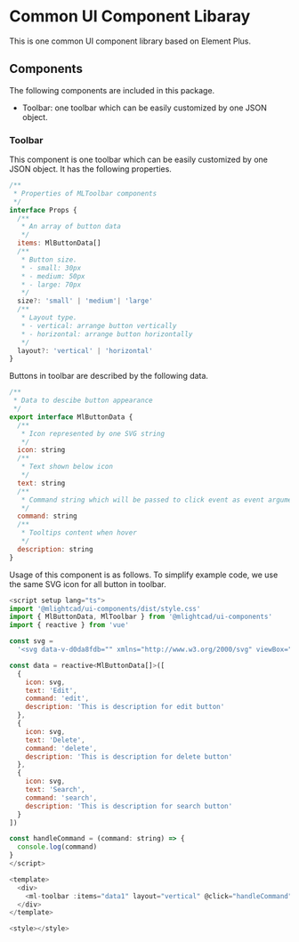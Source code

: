 # Common UI Component Libaray

This is one common UI component library based on Element Plus. 

## Components

The following components are included in this package.

- Toolbar: one toolbar which can be easily customized by one JSON object. 

### Toolbar

This component is one toolbar which can be easily customized by one JSON object. It has the following properties.

```javascript
/**
 * Properties of MLToolbar components
 */
interface Props {
  /**
   * An array of button data
   */
  items: MlButtonData[]
  /**
   * Button size.
   * - small: 30px
   * - medium: 50px
   * - large: 70px
   */
  size?: 'small' | 'medium'| 'large'
  /**
   * Layout type.
   * - vertical: arrange button vertically
   * - horizontal: arrange button horizontally
   */
  layout?: 'vertical' | 'horizontal'
}
```

Buttons in toolbar are described by the following data.

```javascript
/**
 * Data to descibe button appearance
 */
export interface MlButtonData {
  /**
   * Icon represented by one SVG string
   */
  icon: string
  /**
   * Text shown below icon
   */
  text: string
  /**
   * Command string which will be passed to click event as event arguments
   */
  command: string
  /**
   * Tooltips content when hover
   */
  description: string
}
```

Usage of this component is as follows. To simplify example code, we use the same SVG icon for all button in toolbar.

```javascript
<script setup lang="ts">
import '@mlightcad/ui-components/dist/style.css'
import { MlButtonData, MlToolbar } from '@mlightcad/ui-components'
import { reactive } from 'vue'

const svg =
  '<svg data-v-d0da8fdb="" xmlns="http://www.w3.org/2000/svg" viewBox="0 0 1024 1024"><path fill="currentColor" d="M600.704 64a32 32 0 0 1 30.464 22.208l35.2 109.376c14.784 7.232 28.928 15.36 42.432 24.512l112.384-24.192a32 32 0 0 1 34.432 15.36L944.32 364.8a32 32 0 0 1-4.032 37.504l-77.12 85.12a357.12 357.12 0 0 1 0 49.024l77.12 85.248a32 32 0 0 1 4.032 37.504l-88.704 153.6a32 32 0 0 1-34.432 15.296L708.8 803.904c-13.44 9.088-27.648 17.28-42.368 24.512l-35.264 109.376A32 32 0 0 1 600.704 960H423.296a32 32 0 0 1-30.464-22.208L357.696 828.48a351.616 351.616 0 0 1-42.56-24.64l-112.32 24.256a32 32 0 0 1-34.432-15.36L79.68 659.2a32 32 0 0 1 4.032-37.504l77.12-85.248a357.12 357.12 0 0 1 0-48.896l-77.12-85.248A32 32 0 0 1 79.68 364.8l88.704-153.6a32 32 0 0 1 34.432-15.296l112.32 24.256c13.568-9.152 27.776-17.408 42.56-24.64l35.2-109.312A32 32 0 0 1 423.232 64H600.64zm-23.424 64H446.72l-36.352 113.088-24.512 11.968a294.113 294.113 0 0 0-34.816 20.096l-22.656 15.36-116.224-25.088-65.28 113.152 79.68 88.192-1.92 27.136a293.12 293.12 0 0 0 0 40.192l1.92 27.136-79.808 88.192 65.344 113.152 116.224-25.024 22.656 15.296a294.113 294.113 0 0 0 34.816 20.096l24.512 11.968L446.72 896h130.688l36.48-113.152 24.448-11.904a288.282 288.282 0 0 0 34.752-20.096l22.592-15.296 116.288 25.024 65.28-113.152-79.744-88.192 1.92-27.136a293.12 293.12 0 0 0 0-40.256l-1.92-27.136 79.808-88.128-65.344-113.152-116.288 24.96-22.592-15.232a287.616 287.616 0 0 0-34.752-20.096l-24.448-11.904L577.344 128zM512 320a192 192 0 1 1 0 384 192 192 0 0 1 0-384m0 64a128 128 0 1 0 0 256 128 128 0 0 0 0-256"></path></svg>'

const data = reactive<MlButtonData[]>([
  {
    icon: svg,
    text: 'Edit',
    command: 'edit',
    description: 'This is description for edit button'
  },
  {
    icon: svg,
    text: 'Delete',
    command: 'delete',
    description: 'This is description for delete button'
  },
  {
    icon: svg,
    text: 'Search',
    command: 'search',
    description: 'This is description for search button'
  }
])

const handleCommand = (command: string) => {
  console.log(command)
}
</script>

<template>
  <div>
    <ml-toolbar :items="data1" layout="vertical" @click="handleCommand"/>
  </div>
</template>

<style></style>
```